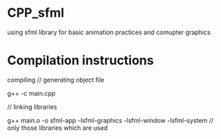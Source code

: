# CPP_sfml

using sfml library for basic animation practices and comupter graphics

# Compilation instructions

compiling
// generating object file

g++ -c main.cpp

// linking libraries

g++ main.o -o sfml-app -lsfml-graphics -lsfml-window -lsfml-system
// only those libraries which are used
